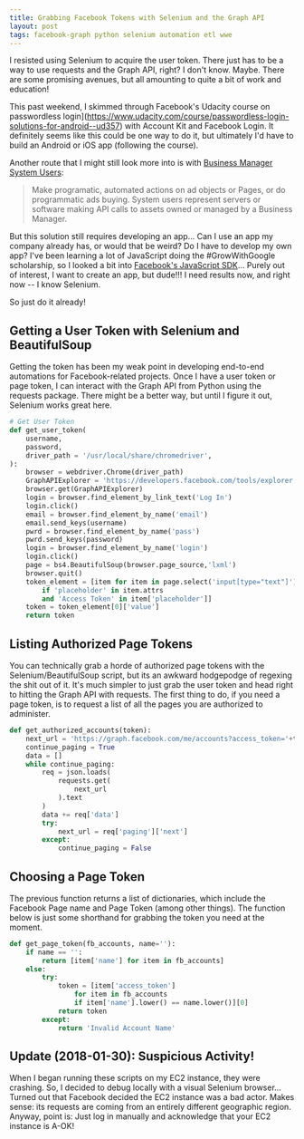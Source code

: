 ```yaml
---
title: Grabbing Facebook Tokens with Selenium and the Graph API
layout: post
tags: facebook-graph python selenium automation etl wwe
---
```


I resisted using Selenium to acquire the user token.  There just has to be a way to
use requests and the Graph API, right?  I don't know.  Maybe. There are some promising
avenues, but all amounting to quite a bit of work and education!  

This past weekend, I skimmed through Facebook's Udacity course on passwordless login](https://www.udacity.com/course/passwordless-login-solutions-for-android--ud357)
with Account Kit and Facebook Login.  It definitely seems like this could be one way to do it,
but ultimately I'd have to build an Android or iOS app (following the course).  

Another route that I might still look more into is with 
[Business Manager System Users](https://developers.facebook.com/docs/marketing-api/businessmanager/systemuser):
> Make programatic, automated actions on ad objects or Pages, or do programmatic ads buying. System users 
> represent servers or software making API calls to assets owned or managed by a Business Manager. 

But this solution still requires developing an app... Can I use an app my company already has, or
would that be weird? Do I have to develop my own app? I've been learning a lot of JavaScript doing the 
#GrowWithGoogle scholarship, so I looked a bit into 
[Facebook's JavaScript SDK](https://developers.facebook.com/docs/javascript)... Purely out of interest,
I want to create an app, but dude!!! I need results now, and right now -- I know Selenium.

So just do it already!

## Getting a User Token with Selenium and BeautifulSoup
Getting the token has been my weak point in developing end-to-end automations for Facebook-related
projects.  Once I have a user token or page token, I can interact with the Graph API from Python using the requests
package. There might be a better way, but until I figure it out, Selenium works great here.


```python
# Get User Token
def get_user_token(
    username,
    password,
    driver_path = '/usr/local/share/chromedriver',
):
    browser = webdriver.Chrome(driver_path)
    GraphAPIExplorer = 'https://developers.facebook.com/tools/explorer'
    browser.get(GraphAPIExplorer)
    login = browser.find_element_by_link_text('Log In')
    login.click()
    email = browser.find_element_by_name('email')
    email.send_keys(username)
    pwrd = browser.find_element_by_name('pass')
    pwrd.send_keys(password)
    login = browser.find_element_by_name('login')
    login.click()
    page = bs4.BeautifulSoup(browser.page_source,'lxml')
    browser.quit()
    token_element = [item for item in page.select('input[type="text"]')
        if 'placeholder' in item.attrs
        and 'Access Token' in item['placeholder']]
    token = token_element[0]['value']
    return token
```

## Listing Authorized Page Tokens
You can technically grab a horde of authorized page tokens with the Selenium/BeautifulSoup script,
but its an awkward hodgepodge of regexing the shit out of it.  It's much simpler to just grab the
user token and head right to hitting the Graph API with requests.  The first thing to do, if you
need a page token, is to request a list of all the pages you are authorized to administer.

```python
def get_authorized_accounts(token):
    next_url = 'https://graph.facebook.com/me/accounts?access_token='+token
    continue_paging = True
    data = []
    while continue_paging:
        req = json.loads(
            requests.get(
                next_url
            ).text
        )
        data += req['data']
        try:
            next_url = req['paging']['next']
        except:
            continue_paging = False
```

## Choosing a Page Token
The previous function returns a list of dictionaries, which include the Facebook Page name and
Page Token (among other things).  The function below is just some shorthand for grabbing the token
you need at the moment.  

```python
def get_page_token(fb_accounts, name=''):
    if name == '':
        return [item['name'] for item in fb_accounts]
    else:
        try:
            token = [item['access_token']
                for item in fb_accounts
                if item['name'].lower() == name.lower()][0]
            return token
        except:
            return 'Invalid Account Name'
```

## Update (2018-01-30): Suspicious Activity!
When I began running these scripts on my EC2 instance, they were crashing.  So, I decided to
debug locally with a visual Selenium browser... Turned out that Facebook decided the EC2 instance
was a bad actor.  Makes sense: its requests are coming from an entirely different geographic 
region. Anyway, point is: Just log in manually and acknowledge that your EC2 instance is A-OK!
